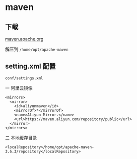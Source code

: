 # maven

## 下载

[maven.apache.org](http://maven.apache.org/download.cgi)

解压到 `/home/opt/apache-maven`

## setting.xml 配置

`conf/settings.xml`

一 阿里云镜像

```text
<mirrors>
  <mirror>
    <id>aliyunmaven</id>
    <mirrorOf>*</mirrorOf>
    <name>Aliyun Mirror.</name>
    <url>https://maven.aliyun.com/repository/public</url>
  </mirror>
</mirrors>
```

二 本地缓存目录

```text
<localRepository>/home/opt/apache-maven-3.6.3/repository</localRepository>
```
